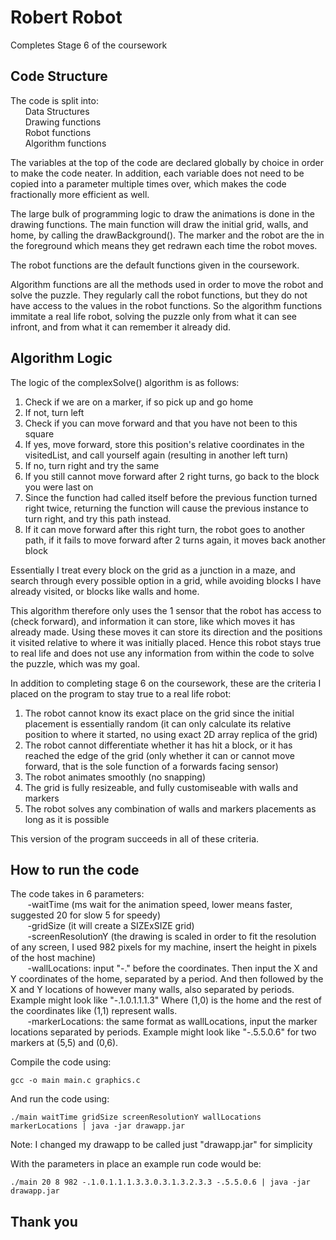 # Robert Robot
Completes Stage 6 of the coursework

## Code Structure

The code is split into:  
&nbsp;&nbsp;&nbsp;&nbsp;&nbsp;&nbsp;Data Structures  
&nbsp;&nbsp;&nbsp;&nbsp;&nbsp;&nbsp;Drawing functions  
&nbsp;&nbsp;&nbsp;&nbsp;&nbsp;&nbsp;Robot functions  
&nbsp;&nbsp;&nbsp;&nbsp;&nbsp;&nbsp;Algorithm functions  

The variables at the top of the code are declared globally by choice in order to make the code neater. In addition, each variable does not need to be copied into a parameter multiple times over, which makes the code fractionally more efficient as well.  

The large bulk of programming logic to draw the animations is done in the drawing functions. The main function will draw the initial grid, walls, and home, by calling the drawBackground(). The marker and the robot are the in the foreground which means they get redrawn each time the robot moves.  

The robot functions are the default functions given in the coursework.  

Algorithm functions are all the methods used in order to move the robot and solve the puzzle. They regularly call the robot functions, but they do not have access to the values in the robot functions. So the algorithm functions immitate a real life robot, solving the puzzle only from what it can see infront, and from what it can remember it already did. 

## Algorithm Logic
The logic of the complexSolve() algorithm is as follows:
1. Check if we are on a marker, if so pick up and go home
2. If not, turn left 
3. Check if you can move forward and that you have not been to this square
4. If yes, move forward, store this position's relative coordinates in the visitedList, and call yourself again (resulting in another left turn)
5. If no, turn right and try the same
6. If you still cannot move forward after 2 right turns, go back to the block you were last on
7. Since the function had called itself before the previous function turned right twice, returning the function 
    will cause the previous instance to turn right, and try this path instead.
8. If it can move forward after this right turn, the robot goes to another path,
    if it fails to move forward after 2 turns again, it moves back another block

Essentially I treat every block on the grid as a junction in a maze, and search through every possible option in a grid,
while avoiding blocks I have already visited, or blocks like walls and home. 

This algorithm therefore only uses the 1 sensor that the robot has access to (check forward), and information it can store, like which moves it has already made. Using these moves it can store its direction and the positions it visited relative to where it was initially placed. Hence this robot stays true to real life and does not use any information from within the code to solve the puzzle, which was my goal.  

In addition to completing stage 6 on the coursework, these are the criteria I placed on the program to stay true to a real life robot:
1. The robot cannot know its exact place on the grid since the initial placement is essentially random  (it can only calculate its relative position to where it started, no using exact 2D array replica of the grid)
2. The robot cannot differentiate whether it has hit a block, or it has reached the edge of the grid (only whether it can or cannot move forward, that is the sole function of a forwards facing sensor)
3. The robot animates smoothly (no snapping)
4. The grid is fully resizeable, and fully customiseable with walls and markers
5. The robot solves any combination of walls and markers placements as long as it is possible

This version of the program succeeds in all of these criteria. 

## How to run the code

The code takes in 6 parameters:  
&nbsp;&nbsp;&nbsp;&nbsp;&nbsp;&nbsp; -waitTime (ms wait for the animation speed, lower means faster, suggested 20 for slow 5 for speedy)  
&nbsp;&nbsp;&nbsp;&nbsp;&nbsp;&nbsp; -gridSize (it will create a SIZExSIZE grid)  
&nbsp;&nbsp;&nbsp;&nbsp;&nbsp;&nbsp; -screenResolutionY (the drawing is scaled in order to fit the resolution of any screen, I used 982 pixels for my machine, insert the height in pixels of the host machine)  
&nbsp;&nbsp;&nbsp;&nbsp;&nbsp;&nbsp; -wallLocations: input "-." before the coordinates. Then input the X and Y coordinates of the home, separated by a period. And then followed by the X and Y locations of however many walls, also separated by periods. Example might look like "-.1.0.1.1.1.3" Where (1,0) is the home and the rest of the coordinates like (1,1) represent walls.  
&nbsp;&nbsp;&nbsp;&nbsp;&nbsp;&nbsp; -markerLocations: the same format as wallLocations, input the marker locations separated by periods. Example might look like "-.5.5.0.6" for two markers at (5,5) and (0,6).

Compile the code using:
```
gcc -o main main.c graphics.c
```


And run the code using:
```
./main waitTime gridSize screenResolutionY wallLocations markerLocations | java -jar drawapp.jar
```

Note: I changed my drawapp to be called just "drawapp.jar" for simplicity

With the parameters in place an example run code would be:
```
./main 20 8 982 -.1.0.1.1.1.3.3.0.3.1.3.2.3.3 -.5.5.0.6 | java -jar drawapp.jar
```

## Thank you
